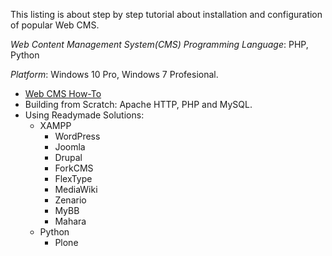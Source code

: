 This listing is about step by step tutorial about installation and configuration of popular Web CMS.

_Web Content Management System(CMS) Programming Language_: PHP, Python

_Platform_:  Windows 10 Pro, Windows 7 Profesional.

-  [Web CMS How-To](https://medium.com/@mayurp7/web-cms-series-step-by-step-tutorial-35c8de2d1ade)
-  Building from Scratch: Apache HTTP, PHP and MySQL.
-  Using Readymade Solutions:
    -  XAMPP
        -  WordPress
        -  Joomla
        -  Drupal
        -  ForkCMS
        -  FlexType
        -  MediaWiki
        -  Zenario
        -  MyBB
        -  Mahara
    -  Python
        -  Plone
